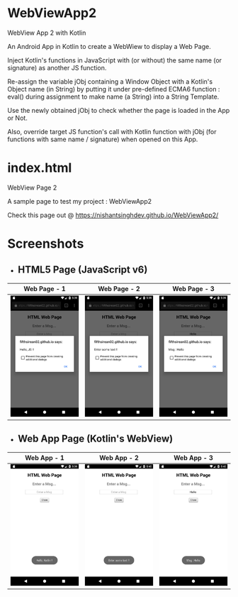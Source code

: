 # WebViewApp2
WebView App 2 with Kotlin

An Android App in Kotlin to create a WebWiew to display a Web Page.

Inject Kotlin's functions in JavaScript with (or without) the same name (or signature) as another JS function.

Re-assign the variable jObj containing a Window Object with a Kotlin's Object name (in String) by putting it under pre-defined ECMA6 function : eval() during assignment to make name (a String) into a String Template.

Use the newly obtained jObj to check whether the page is loaded in the App or Not.

Also, override target JS function's call with Kotlin function with jObj (for functions with same name / signature) when opened on this App.

# index.html
WebView Page 2

A sample page to test my project : WebViewApp2

Check this page out @ https://nishantsinghdev.github.io/WebViewApp2/

# Screenshots


+ ## HTML5 Page (JavaScript v6)
Web Page - 1 | Web Page - 2 | Web Page - 3
------------ | ------------ | ------------
![Pic-1](/screenshots/WebPage-1.png) | ![Pic-2](/screenshots/WebPage-2.png) | ![Pic-3](/screenshots/WebPage-3.png)


+ ## Web App Page (Kotlin's WebView)
Web App - 1 | Web App - 2 | Web App - 3
----------- | ----------- | -----------
![Pic-1](/screenshots/WebApp-1.png) | ![Pic-2](/screenshots/WebApp-2.png) | ![Pic-3](/screenshots/WebApp-3.png)
